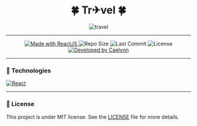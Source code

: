 <h1 align="center">🍀 Tr✈vel 🍀</h1>
<div align="center">

  ![travel](https://media.giphy.com/media/XLeLjOzdJSEMES5ZnY/giphy.gif)

</div>

---
<p align="center">

<a href="https://reactjs.org/">
  <img alt="Made with ReactJS" src="https://img.shields.io/badge/Made_with-React.js-000?style=for-the-badge&logo=react" />
</a>

  <img alt="Repo Size" src="https://img.shields.io/github/repo-size/yuukiasuna00/travel-react?color=000&style=for-the-badge">
  
  <img alt="Last Commit" src="https://img.shields.io/github/last-commit/yuukiasuna00/travel-react?color=000&style=for-the-badge">
  
   <img alt="License" src="https://img.shields.io/github/license/yuukiasuna00/travel-react?color=000&style=for-the-badge"/>
  
  <a href="https://github.com/yuukiasuna00/">
    <img alt="Developed by Caelynn" src="https://img.shields.io/badge/Dev-Caelynn-%3498db?color=000&style=for-the-badge">
  </a>
</p>



---
### 🚀 Technologies
<a href="https://reactjs.org/">
  <img alt="React" src="https://img.shields.io/badge/React-20232A?style=for-the-badge&logo=react&logoColor=61DAFB" />
</a>

---
### 📄 License
This project is under MIT license. See the [LICENSE](https://github.com/yuukiasuna00/travel-react/blob/main/LICENSE) file for more details.
